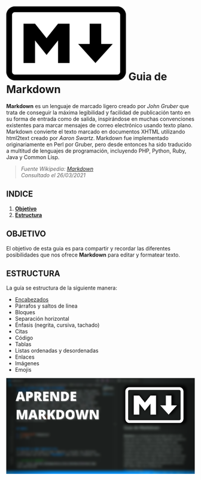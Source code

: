 # ![Logo Markdown][logo] Guia de Markdown
**Markdown** es un lenguaje de marcado ligero creado por *John Gruber* que trata de conseguir la máxima legibilidad y facilidad de publicación tanto en su forma de entrada como de salida, inspirándose en muchas convenciones existentes para marcar mensajes de correo electrónico usando texto plano. Markdown convierte el texto marcado en documentos XHTML utilizando html2text creado por *Aaron Swartz*. Markdown fue implementado originariamente en Perl por Gruber, pero desde entonces ha sido traducido a multitud de lenguajes de programación, incluyendo PHP, Python, Ruby, Java y Common Lisp.
>_Fuente Wikipedia: [Markdown](https://es.wikipedia.org/wiki/Markdown)  
Consultado el 26/03/2021_
  


## INDICE

1. [**Objetivo**](#objetivo)
2. [**Estructura**](#estructura)

  

## OBJETIVO <a name="objetivo"></a>
El objetivo de esta guia es para compartir y recordar las diferentes posibilidades que nos ofrece **Markdown** para editar y formatear texto.


## ESTRUCTURA <a name="estructura"></a>
La guía se estructura de la siguiente manera:  
- [Encabezados](https://github.com/miguelmtnezz/Guia-Markdown/blob/main/encabezados.md)
- Párrafos y saltos de linea
- Bloques
- Separación horizontal
- Énfasis (negrita, cursiva, tachado)
- Citas
- Código
- Tablas
- Listas ordenadas y desordenadas
- Enlaces
- Imágenes
- Emojis

![banner]

<!--GALERIA DE IMAGENES-->
[logo]: https://github.com/miguelmtnezz/Guia-Markdown/blob/main/img/logo.png?raw=true
[banner]: https://github.com/miguelmtnezz/Guia-Markdown/blob/main/img/miniatura.png?raw=true
